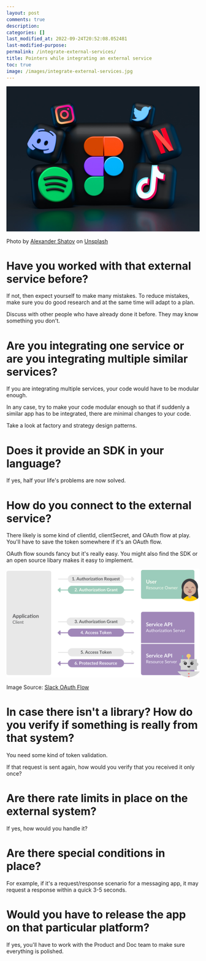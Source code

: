 ```yaml
---
layout: post
comments: true
description: 
categories: []
last_modified_at: 2022-09-24T20:52:08.052481
last-modified-purpose:
permalink: /integrate-external-services/
title: Pointers while integrating an external service
toc: true
image: /images/integrate-external-services.jpg
---
```

![](/images/integrate-external-services.jpg)

Photo by <a href="https://unsplash.com/@alexbemore?utm_source=unsplash&utm_medium=referral&utm_content=creditCopyText">Alexander Shatov</a> on <a href="https://unsplash.com/s/photos/apps?utm_source=unsplash&utm_medium=referral&utm_content=creditCopyText">Unsplash</a>

# Have you worked with that external service before?

If not, then expect yourself to make many mistakes. To reduce mistakes, make sure you do good research and at the same time will adapt to a plan.

Discuss with other people who have already done it before. They may know something you don't.

# Are you integrating one service or are you integrating multiple similar services?

If you are integrating multiple services, your code would have to be modular enough.

In any case, try to make your code modular enough so that if suddenly a similar app has to be integrated, there are minimal changes to your code.

Take a look at factory and strategy design patterns.

# Does it provide an SDK in your language?

If yes, half your life's problems are now solved.

# How do you connect to the external service?

There likely is some kind of clientId, clientSecret, and OAuth flow at play.
You'll have to save the token somewhere if it's an OAuth flow.

OAuth flow sounds fancy but it's really easy. You might also find the SDK or an open source libary makes it easy to implement.

![](/images/integrate-external-services/oauth.png)

Image Source: [Slack OAuth Flow](https://api.slack.com/legacy/oauth)

# In case there isn't a library? How do you verify if something is really from that system?

You need some kind of token validation.

If that request is sent again, how would you verify that you received it only once?

# Are there rate limits in place on the external system?

If yes, how would you handle it?

# Are there special conditions in place?

For example, if it's a request/response scenario for a messaging app, it may request a response within a quick 3-5 seconds.

# Would you have to release the app on that particular platform?

If yes, you'll have to work with the Product and Doc team to make sure everything is polished.